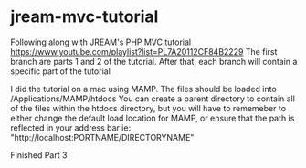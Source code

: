 # jream-mvc-tutorial
Following along with JREAM's PHP MVC tutorial https://www.youtube.com/playlist?list=PL7A20112CF84B2229
The first branch are parts 1 and 2 of the tutorial. 
After that, each branch will contain a specific part of the tutorial

I did the tutorial on a mac using MAMP. The files should be loaded into /Applications/MAMP/htdocs 
You can create a parent directory to contain all of the files within the htdocs directory, but you will have to rememeber to either change the default load location for MAMP, or ensure that the path is reflected in your address bar ie: "http://localhost:PORTNAME/DIRECTORYNAME"

Finished Part 3
